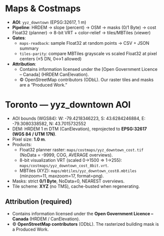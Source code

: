 # Maps & Costmaps

- **AOI**: `yyz_downtown` (EPSG:32617, 1 m)
- **Pipeline**: HRDEM → slope (percent) → OSM → masks (0/1 Byte) → cost Float32 (planner) → 8-bit VRT + color-relief → tiles/MBTiles (viewer)
- **Gates**:
  - `maps-readback`: sample Float32 at random points → CSV + JSON summary
  - `tiles-parity`: compare MBTiles grayscale vs scaled Float32 at pixel centers (±5 DN, 0↔1 allowed)
- **Attribution**:
  - Contains information licensed under the [Open Government Licence – Canada] (HRDEM CanElevation).
  - © OpenStreetMap contributors (ODbL). Our raster tiles and masks are a “Produced Work.”


# Toronto — yyz_downtown AOI

- AOI bounds (WGS84):
  W: -79.4218346223, S: 43.6284246884, E: -79.3080338582, N: 43.7015732552
- DEM: HRDEM 1 m DTM (CanElevation), reprojected to **EPSG:32617 (WGS 84 / UTM 17N)**.
- Pixel size: **1.0 m**.
- Products:
  - Float32 planner raster: `maps/costmaps/yyz_downtown_cost.tif` (NoData = -9999, COG, AVERAGE overviews).
  - 8-bit visualization VRT (scaled 0→1500 ⇒ 1→255): `maps/costmaps/yyz_downtown_cost_8bit.vrt`.
  - MBTiles (XYZ): `maps/mbtiles/yyz_downtown_cost8.mbtiles` (minzoom=11, maxzoom=17, format=png).
- Masks: strict **0/1 Byte**, NoData=0, NEAREST overviews.
- Tile scheme: **XYZ** (no TMS), cache-busted when regenerating.

## Attribution (required)
- Contains information licensed under the **Open Government Licence – Canada** (HRDEM / CanElevation).
- © **OpenStreetMap contributors** (ODbL). The rasterized building mask is a Produced Work.
